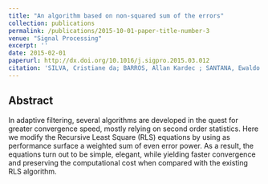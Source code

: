 ```yaml
---
title: "An algorithm based on non-squared sum of the errors"
collection: publications
permalink: /publications/2015-10-01-paper-title-number-3
venue: "Signal Processing"
excerpt: ''
date: 2015-02-01
paperurl: http://dx.doi.org/10.1016/j.sigpro.2015.03.012
citation: 'SILVA, Cristiane da; BARROS, Allan Kardec ; SANTANA, Ewaldo ; ARAÚJO, MARCOS A. F. DE ; LOPES, Marcus V. de S. ; FONSECA, JOÃO V. ; PRINCIPE, JOSE C. <b>An algorithm based on non-squared sum of the errors</b>. <i>Signal Processing (Print)</i>, v. 117, p. 188-191, 2015.'
---
```


## Abstract
In adaptive filtering, several algorithms are developed in the quest for greater convergence speed, mostly relying on second order statistics. Here we modify the Recursive Least Square (RLS) equations by using as performance surface a weighted sum of even error power. As a result, the equations turn out to be simple, elegant, while yielding faster convergence and preserving the computational cost when compared with the existing RLS algorithm.
